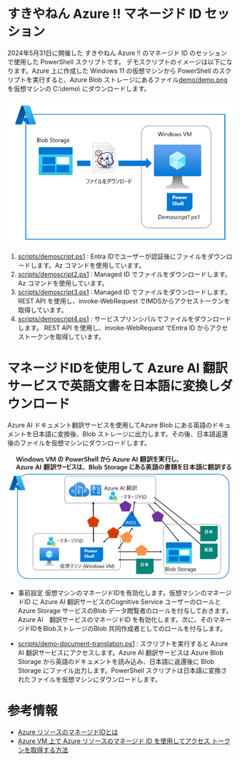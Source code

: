 # すきやねん Azure !! マネージド ID セッション

2024年5月31日に開催した すきやねん Azure !! のマネージド ID のセッションで使用した PowerShell スクリプトです。
デモスクリプトのイメージは以下になります。Azure 上に作成した Windows 11 の仮想マシンから PowerShell のスクリプトを実行すると、Azure Blob ストレージにあるファイル[demo/demo.png](/media/demo.png)を仮想マシンの C:\demo\ にダウンロードします。

![demoimage](/media/demo001.png)

1. [scripts/demoscript.ps1](scripts/demoscript.ps1)     : Entra IDでユーザーが認証後にファイルをダウンロードします。Az コマンドを使用しています。
1. [scripts/demoscript2.ps1](scripts/demoscript2.ps1)   : Managed ID でファイルをダウンロードします。 Az コマンドを使用しています。
1. [scripts/demoscript3.ps1](scripts/demoscript3.ps1)   : Managed ID でファイルをダウンロードします。 REST API を使用し、invoke-WebRequest でIMDSからアクセストークンを取得しています。
1. [scripts/demoscript4.ps1](scripts/demoscript4.ps1)   : サービスプリンシパルでファイルをダウンロードします。 REST API を使用し、invoke-WebRequest でEntra ID からアクセストークンを取得しています。

# マネージドIDを使用して Azure AI 翻訳サービスで英語文書を日本語に変換しダウンロード
Azure AI ドキュメント翻訳サービスを使用してAzure Blob にある英語のドキュメントを日本語に変換後、Blob ストレージに出力します。その後、日本語返還後のファイルを仮想マシンにダウンロードします。

![demoimage](/media/demo002.png)
- 事前設定
    仮想マシンのマネージドIDを有効化します。仮想マシンのマネージドID に Azure AI 翻訳サービスのCognitive Service ユーザーのロールとAzure Storage サービスのBlob データ閲覧者のロールを付与しておきます。
    Azure AI　翻訳サービスのマネージドID を有効化します。次に、そのマネージドIDをBlobストレージのBlob 共同作成者としてのロールを付与します。

- [scripts/demo-document-translation.ps1](scripts/dem-doument-translation.ps1)     : スクリプトを実行すると Azure AI 翻訳サービスにアクセスします。Azure AI 翻訳サービスは Azure Blob Storage から英語のドキュメントを読み込み、日本語に返還後に Blob Storage にファイル出力します。PowerShell スクリプトは日本語に変換されたファイルを仮想マシンにダウンロードします。

# 参考情報

- [Azure リソースのマネージドIDとは](https://learn.microsoft.com/ja-jp/entra/identity/managed-identities-azure-resources/overview)
- [Azure VM 上で Azure リソースのマネージド ID を使用してアクセス トークンを取得する方法](https://learn.microsoft.com/ja-jp/entra/identity/managed-identities-azure-resources/how-to-use-vm-token)
